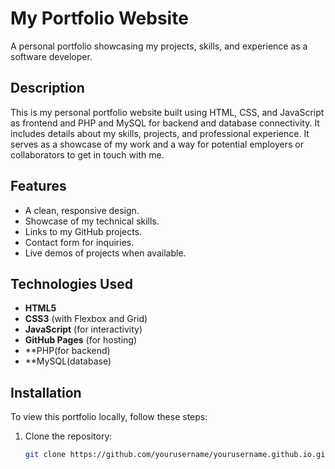 # My Portfolio Website
A personal portfolio showcasing my projects, skills, and experience as a software developer.

## Description
This is my personal portfolio website built using HTML, CSS, and JavaScript as frontend and PHP and MySQL for backend and database connectivity. It includes details about my skills, projects, and professional experience. It serves as a showcase of my work and a way for potential employers or collaborators to get in touch with me.

## Features
- A clean, responsive design.
- Showcase of my technical skills.
- Links to my GitHub projects.
- Contact form for inquiries.
- Live demos of projects when available.

## Technologies Used
- **HTML5**
- **CSS3** (with Flexbox and Grid)
- **JavaScript** (for interactivity)
- **GitHub Pages** (for hosting)
- **PHP(for backend)
- **MySQL(database)

## Installation
To view this portfolio locally, follow these steps:

1. Clone the repository:
   ```bash
   git clone https://github.com/yourusername/yourusername.github.io.git

